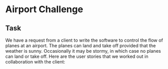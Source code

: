 # Airport Challenge

Task
-----

We have a request from a client to write the 
software to control the flow of planes at an airport. 
The planes can land and take off provided that the weather 
is sunny. Occasionally it may be stormy, in which case 
no planes can land or take off.  Here are the user stories 
that we worked out in collaboration with the client:
